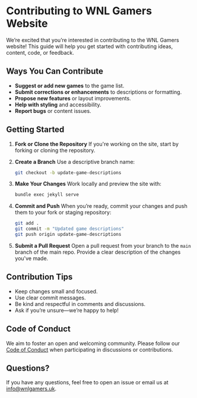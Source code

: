 # Contributing to WNL Gamers Website

We’re excited that you’re interested in contributing to the WNL Gamers website! This guide will help you get started with contributing ideas, content, code, or feedback.

## Ways You Can Contribute

- **Suggest or add new games** to the game list.
- **Submit corrections or enhancements** to descriptions or formatting.
- **Propose new features** or layout improvements.
- **Help with styling** and accessibility.
- **Report bugs** or content issues.

## Getting Started

1. **Fork or Clone the Repository**
   If you're working on the site, start by forking or cloning the repository.

2. **Create a Branch**
   Use a descriptive branch name:
   ```sh
   git checkout -b update-game-descriptions
   ```

3. **Make Your Changes**
   Work locally and preview the site with:
   ```sh
   bundle exec jekyll serve
   ```

4. **Commit and Push**
   When you’re ready, commit your changes and push them to your fork or staging repository:
   ```sh
   git add .
   git commit -m "Updated game descriptions"
   git push origin update-game-descriptions
   ```

5. **Submit a Pull Request**
   Open a pull request from your branch to the `main` branch of the main repo. Provide a clear description of the changes you've made.

## Contribution Tips

- Keep changes small and focused.
- Use clear commit messages.
- Be kind and respectful in comments and discussions.
- Ask if you’re unsure—we’re happy to help!

## Code of Conduct

We aim to foster an open and welcoming community. Please follow our [Code of Conduct](CODE_OF_CONDUCT.md) when participating in discussions or contributions.

## Questions?

If you have any questions, feel free to open an issue or email us at [info@wnlgamers.uk](mailto:info@wnlgamers.uk).
